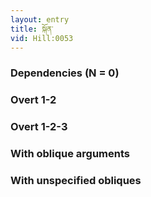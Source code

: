 ```yaml
---
layout: entry
title: སྐོན་
vid: Hill:0053
---
```

### Dependencies (N = 0)


### Overt 1-2


### Overt 1-2-3


### With oblique arguments


### With unspecified obliques
